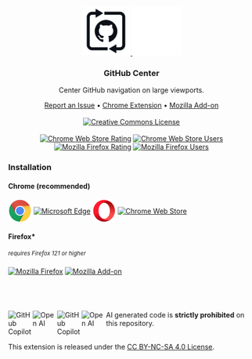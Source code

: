 <div align="center">
    <a href="https://github.com/KatsuteDev/GitHub-Center#readme">
        <img src="https://raw.githubusercontent.com/KatsuteDev/GitHub-Center/main/assets/icon.png#gh-light-mode-only" width=100>
        <img src="https://raw.githubusercontent.com/KatsuteDev/GitHub-Center/main/assets/icon-alt.png#gh-dark-mode-only" width=100>
    </a>
    <h3>GitHub Center</h3>
    <p>Center GitHub navigation on large viewports.</p>
    <div>
        <a href="https://github.com/KatsuteDev/GitHub-Center/issues">Report an Issue</a>
        •
        <a href="https://chrome.google.com/webstore/detail/github-center/">Chrome Extension</a>
        •
        <a href="https://addons.mozilla.org/firefox/addon/github-center">Mozilla Add-on</a>
    <br><br>
        <a href="http://creativecommons.org/licenses/by-nc-sa/4.0/"><img src="https://i.creativecommons.org/l/by-nc-sa/4.0/88x31.png" alt="Creative Commons License"></a>
    <br><br>
        <a href="https://chrome.google.com/webstore/detail/github-center/"><img src="https://img.shields.io/chrome-web-store/stars/?style=for-the-badge&logo=google-chrome&logoColor=FFFFFF&label=Rating&labelColor=202020&color=4285F4" alt="Chrome Web Store Rating"></a>
        <a href="https://chrome.google.com/webstore/detail/github-center/"><img src="https://img.shields.io/chrome-web-store/users/?style=for-the-badge&logo=google-chrome&logoColor=FFFFFF&label=Installs&labelColor=202020&color=4285F4" alt="Chrome Web Store Users"></a>
        <a href="https://addons.mozilla.org/firefox/addon/github-center"><img src="https://img.shields.io/amo/stars/github-center?style=for-the-badge&logo=firefox-browser&logoColor=FFFFFF&label=Rating&labelColor=202020&color=FF7139" alt="Mozilla Firefox Rating"></a>
        <a href="https://addons.mozilla.org/firefox/addon/github-center"><img src="https://img.shields.io/amo/users/github-center?style=for-the-badge&logo=firefox-browser&logoColor=FFFFFF&label=Installs&labelColor=202020&color=FF7139" alt="Mozilla Firefox Users"></a>
    </div>
</div>

### Installation

#### Chrome (recommended)

<a href="https://chrome.google.com/webstore/detail/github-center/"><img alt="Google Chrome" width="48" valign="middle" src="https://raw.githubusercontent.com/KatsuteDev/GitHub-Center/main/assets/chrome.svg"></a>
<a href="https://chrome.google.com/webstore/detail/github-center/"><img alt="Microsoft Edge" width="48" valign="middle" src="https://raw.githubusercontent.com/KatsuteDev/GitHub-Center/main/assets/edge.svg"></a>
<a href="https://chrome.google.com/webstore/detail/github-center/"><img alt="Opera" width="48" valign="middle" src="https://raw.githubusercontent.com/KatsuteDev/GitHub-Center/main/assets/opera.svg"></a>
<a href="https://chrome.google.com/webstore/detail/github-center/"><img alt="Chrome Web Store" valign="middle" src="https://img.shields.io/chrome-web-store/v/github-center?label=%20&style=flat-square&color=4285F4"></a>

#### Firefox*

<sup><i>requires Firefox 121 or higher</i></sup>

<a href="https://addons.mozilla.org/firefox/addon/github-center"><img alt="Mozilla Firefox" width="48" valign="middle" src="https://raw.githubusercontent.com/KatsuteDev/GitHub-Center/main/assets/firefox.svg"></a>
<a href="https://addons.mozilla.org/firefox/addon/github-center"><img alt="Mozilla Add-on" valign="middle" src="https://img.shields.io/amo/v/github-center?label=%20&style=flat-square&color=FF7139"></a>

## &nbsp;

<!-- Copilot -->
<table>
    <img alt="GitHub Copilot" align="left" src="https://raw.githubusercontent.com/Katsute/Manager/main/assets/copilot-dark.png#gh-dark-mode-only" width="50">
    <img alt="Open AI" align="left" src="https://raw.githubusercontent.com/Katsute/Manager/main/assets/openai-dark.png#gh-dark-mode-only" width="50">
    <img alt="GitHub Copilot" align="left" src="https://raw.githubusercontent.com/Katsute/Manager/main/assets/copilot-light.png#gh-light-mode-only" width="50">
    <img alt="Open AI" align="left" src="https://raw.githubusercontent.com/Katsute/Manager/main/assets/openai-light.png#gh-light-mode-only" width="50">
    <p>AI generated code is <b>strictly prohibited</b> on this repository.</p>
</table>
<!-- Copilot -->

This extension is released under the [CC BY-NC-SA 4.0 License](https://github.com/KatsuteDev/GitHub-Center/blob/main/LICENSE).